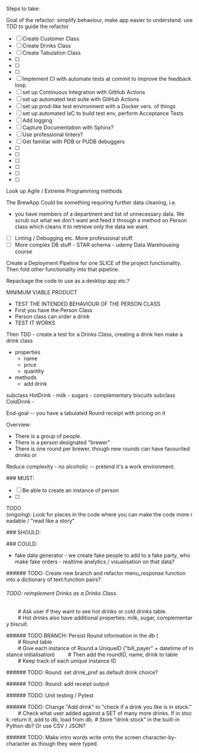 Steps to take:

Goal of the refactor: simplify behaviour, make app easier to understand.
use TDD to guide the refactor

- [ ] Create Customer Class
- [ ] Create Drinks Class
- [ ] Create Tabulation Class
- [ ] 
- [ ] 
- [ ] 
- [ ] Implement CI with automate tests at commit to improve the feedback loop.
- [ ] set up Continuous Integration with GitHub Actions
- [ ] set up automated test suite with GitHub Actions
- [ ] set up prod-like test environment with a Docker vers. of things
- [ ] set up automated IaC to build test env, perform Acceptance Tests
- [ ] Add logging
- [ ] Capture Documentation with Sphinx?
- [ ] Use professional linters? 
- [ ] Get familiar with PDB or PUDB debuggers
- [ ] 
- [ ] 
- [ ] 
- [ ] 
- [ ] 
- [ ] 


Look up Agile / Extreme Programming methods



The BrewApp Could be something requiring further data cleaning, i.e.
- you have members of a department and list of unnecessary data. We scrub out what we don't want and feed it through a method on Person class which cleans it to retrieve only the data we want.

- [ ] Linting / Debugging etc. More professional stuff.
- [ ] More complex DB stuff - STAR schema - udemy Data Warehousing course

Create a Deployment Pipeline for one SLICE of the project functionality. Then fold other functionality into that pipeline.

Repackage the code to use as a desktop app etc.?


MINIMUM VIABLE PRODUCT
- TEST THE INTENDED BEHAVIOUR OF THE PERSON CLASS
- First you have the Person Class
- Person class can order a drink
- TEST IT WORKS

Then TDD - create a test for a Drinks Class, creating a drink
hen make a drink class
- properties
	- name
	- price
	- quantity
- methods
	- add drink

subclass HotDrink
	- milk
	- sugars
	- complementary biscuits
subclass ColdDrink
	- 


End-goal -- you have a tabulated Round receipt with pricing on it

Overview:
- There is a group of people.
- There is a person designated "brewer"
- There is one round per brewer, though new rounds can have favourited drinks or 

Reduce complexity - no alcoholic -- pretend it's a work environment.

### MUST: 
- [ ] Be able to create an instance of person
- [ ] 

TODO (ongoing): Look for places in the code where you can make the code more readable / "read like a story"

### SHOULD:


### COULD:
- fake data generator
        - we create fake people to add to a fake party, who make fake orders
        - realtime analytics / visualisation on that data?

###### TODO: Create new branch and refactor menu_response function into a dictionary of text:function pairs?

###### TODO: reimplement Drinks as a Drinks Class.
        # Ask user if they want to see hot drinks or cold drinks table.
        # Hot drinks also have additional properties: milk, sugar, complementary biscuit.

###### TODO BRANCH: Persist Round information in the db (
        # Round table
        # Give each instance of Round a UniqueID ("bill_payer" + datetime of instance initialisation)
        # Then add the roundID, name, drink to table
        # Keep track of each unique instance ID

###### TODO: Round: set drink_pref as default drink choice?

###### TODO: Round: add receipt output

###### TODO: Unit testing / Pytest

###### TODO: Change "Add drink" to "check if a drink you like is in stock."
        # Check what user added against a SET of many more drinks. If in stock: return it, add to db, load from db.
        # Store "drink stock" in the built-in Python db? Or use CSV / JSON?

###### TODO: Make intro words write onto the screen character-by-character as though they were typed.